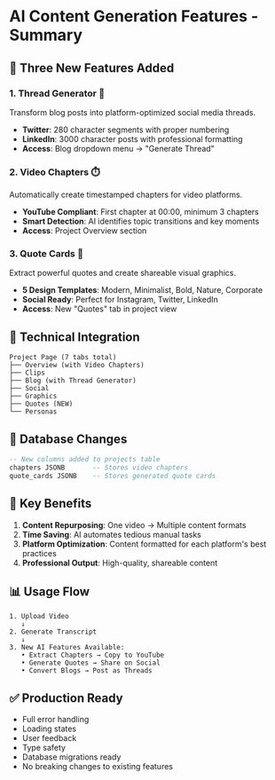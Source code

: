 # AI Content Generation Features - Summary

## 🚀 Three New Features Added

### 1. Thread Generator 🧵
Transform blog posts into platform-optimized social media threads.
- **Twitter**: 280 character segments with proper numbering
- **LinkedIn**: 3000 character posts with professional formatting
- **Access**: Blog dropdown menu → "Generate Thread"

### 2. Video Chapters ⏱️
Automatically create timestamped chapters for video platforms.
- **YouTube Compliant**: First chapter at 00:00, minimum 3 chapters
- **Smart Detection**: AI identifies topic transitions and key moments
- **Access**: Project Overview section

### 3. Quote Cards 💬
Extract powerful quotes and create shareable visual graphics.
- **5 Design Templates**: Modern, Minimalist, Bold, Nature, Corporate
- **Social Ready**: Perfect for Instagram, Twitter, LinkedIn
- **Access**: New "Quotes" tab in project view

## 🔧 Technical Integration

```
Project Page (7 tabs total)
├── Overview (with Video Chapters)
├── Clips
├── Blog (with Thread Generator)
├── Social
├── Graphics
├── Quotes (NEW)
└── Personas
```

## 💾 Database Changes

```sql
-- New columns added to projects table
chapters JSONB       -- Stores video chapters
quote_cards JSONB    -- Stores generated quote cards
```

## 🔑 Key Benefits

1. **Content Repurposing**: One video → Multiple content formats
2. **Time Saving**: AI automates tedious manual tasks
3. **Platform Optimization**: Content formatted for each platform's best practices
4. **Professional Output**: High-quality, shareable content

## 📊 Usage Flow

```
1. Upload Video
   ↓
2. Generate Transcript
   ↓
3. New AI Features Available:
   • Extract Chapters → Copy to YouTube
   • Generate Quotes → Share on Social
   • Convert Blogs → Post as Threads
```

## ✅ Production Ready

- Full error handling
- Loading states
- User feedback
- Type safety
- Database migrations ready
- No breaking changes to existing features 